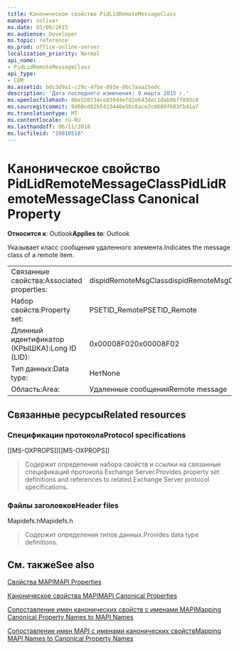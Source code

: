 ```yaml
---
title: Каноническое свойство PidLidRemoteMessageClass
manager: soliver
ms.date: 03/09/2015
ms.audience: Developer
ms.topic: reference
ms.prod: office-online-server
localization_priority: Normal
api_name:
- PidLidRemoteMessageClass
api_type:
- COM
ms.assetid: bdc3d9a1-c29c-4fbe-893e-0bc7aaa25edc
description: 'Дата последнего изменения: 9 марта 2015 г.'
ms.openlocfilehash: 8be520734ce839d4efd2e643dec1dab96ff893c8
ms.sourcegitcommit: 9d60cd82b5413446e5bc8ace2cd689f683fb41a7
ms.translationtype: MT
ms.contentlocale: ru-RU
ms.lasthandoff: 06/11/2018
ms.locfileid: "19810518"
---
```

# <a name="pidlidremotemessageclass-canonical-property"></a><span data-ttu-id="70bfb-103">Каноническое свойство PidLidRemoteMessageClass</span><span class="sxs-lookup"><span data-stu-id="70bfb-103">PidLidRemoteMessageClass Canonical Property</span></span>

  
  
<span data-ttu-id="70bfb-104">**Относится к**: Outlook</span><span class="sxs-lookup"><span data-stu-id="70bfb-104">**Applies to**: Outlook</span></span> 
  
<span data-ttu-id="70bfb-105">Указывает класс сообщения удаленного элемента.</span><span class="sxs-lookup"><span data-stu-id="70bfb-105">Indicates the message class of a remote item.</span></span>
  
|||
|:-----|:-----|
|<span data-ttu-id="70bfb-106">Связанные свойства:</span><span class="sxs-lookup"><span data-stu-id="70bfb-106">Associated properties:</span></span>  <br/> |<span data-ttu-id="70bfb-107">dispidRemoteMsgClass</span><span class="sxs-lookup"><span data-stu-id="70bfb-107">dispidRemoteMsgClass</span></span>  <br/> |
|<span data-ttu-id="70bfb-108">Набор свойств:</span><span class="sxs-lookup"><span data-stu-id="70bfb-108">Property set:</span></span>  <br/> |<span data-ttu-id="70bfb-109">PSETID_Remote</span><span class="sxs-lookup"><span data-stu-id="70bfb-109">PSETID_Remote</span></span>  <br/> |
|<span data-ttu-id="70bfb-110">Длинный идентификатор (КРЫШКА):</span><span class="sxs-lookup"><span data-stu-id="70bfb-110">Long ID (LID):</span></span>  <br/> |<span data-ttu-id="70bfb-111">0x00008F02</span><span class="sxs-lookup"><span data-stu-id="70bfb-111">0x00008F02</span></span>  <br/> |
|<span data-ttu-id="70bfb-112">Тип данных:</span><span class="sxs-lookup"><span data-stu-id="70bfb-112">Data type:</span></span>  <br/> |<span data-ttu-id="70bfb-113">Нет</span><span class="sxs-lookup"><span data-stu-id="70bfb-113">None</span></span>  <br/> |
|<span data-ttu-id="70bfb-114">Область:</span><span class="sxs-lookup"><span data-stu-id="70bfb-114">Area:</span></span>  <br/> |<span data-ttu-id="70bfb-115">Удаленные сообщения</span><span class="sxs-lookup"><span data-stu-id="70bfb-115">Remote message</span></span>  <br/> |
   
## <a name="related-resources"></a><span data-ttu-id="70bfb-116">Связанные ресурсы</span><span class="sxs-lookup"><span data-stu-id="70bfb-116">Related resources</span></span>

### <a name="protocol-specifications"></a><span data-ttu-id="70bfb-117">Спецификации протокола</span><span class="sxs-lookup"><span data-stu-id="70bfb-117">Protocol specifications</span></span>

<span data-ttu-id="70bfb-118">[[MS-OXPROPS]]</span><span class="sxs-lookup"><span data-stu-id="70bfb-118">[[MS-OXPROPS]]</span></span> 
  
> <span data-ttu-id="70bfb-119">Содержит определения набора свойств и ссылки на связанные спецификаций протокола Exchange Server.</span><span class="sxs-lookup"><span data-stu-id="70bfb-119">Provides property set definitions and references to related Exchange Server protocol specifications.</span></span>
    
### <a name="header-files"></a><span data-ttu-id="70bfb-120">Файлы заголовков</span><span class="sxs-lookup"><span data-stu-id="70bfb-120">Header files</span></span>

<span data-ttu-id="70bfb-121">Mapidefs.h</span><span class="sxs-lookup"><span data-stu-id="70bfb-121">Mapidefs.h</span></span>
  
> <span data-ttu-id="70bfb-122">Содержит определения типов данных.</span><span class="sxs-lookup"><span data-stu-id="70bfb-122">Provides data type definitions.</span></span>
    
## <a name="see-also"></a><span data-ttu-id="70bfb-123">См. также</span><span class="sxs-lookup"><span data-stu-id="70bfb-123">See also</span></span>



[<span data-ttu-id="70bfb-124">Свойства MAPI</span><span class="sxs-lookup"><span data-stu-id="70bfb-124">MAPI Properties</span></span>](mapi-properties.md)
  
[<span data-ttu-id="70bfb-125">Каноническое свойства MAPI</span><span class="sxs-lookup"><span data-stu-id="70bfb-125">MAPI Canonical Properties</span></span>](mapi-canonical-properties.md)
  
[<span data-ttu-id="70bfb-126">Сопоставление имен канонических свойств с именами MAPI</span><span class="sxs-lookup"><span data-stu-id="70bfb-126">Mapping Canonical Property Names to MAPI Names</span></span>](mapping-canonical-property-names-to-mapi-names.md)
  
[<span data-ttu-id="70bfb-127">Сопоставление имен MAPI с именами канонических свойств</span><span class="sxs-lookup"><span data-stu-id="70bfb-127">Mapping MAPI Names to Canonical Property Names</span></span>](mapping-mapi-names-to-canonical-property-names.md)

